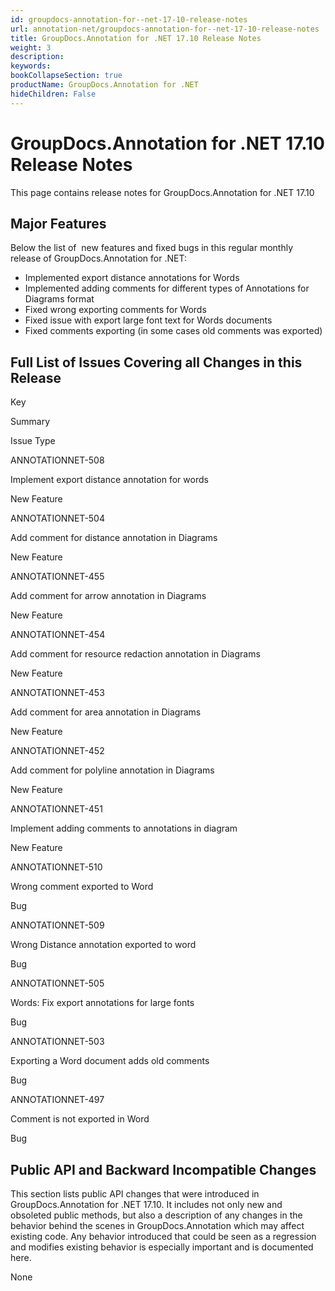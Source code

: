 ```yaml
---
id: groupdocs-annotation-for--net-17-10-release-notes
url: annotation-net/groupdocs-annotation-for--net-17-10-release-notes
title: GroupDocs.Annotation for .NET 17.10 Release Notes
weight: 3
description: 
keywords: 
bookCollapseSection: true
productName: GroupDocs.Annotation for .NET
hideChildren: False
---
```


# GroupDocs.Annotation for .NET 17.10 Release Notes


This page contains release notes for GroupDocs.Annotation for .NET 17.10

## Major Features

Below the list of  new features and fixed bugs in this regular monthly release of GroupDocs.Annotation for .NET:

*   Implemented export distance annotations for Words
*   Implemented adding comments for different types of Annotations for Diagrams format
*   Fixed wrong exporting comments for Words
*   Fixed issue with export large font text for Words documents
*   Fixed comments exporting (in some cases old comments was exported)

## Full List of Issues Covering all Changes in this Release

Key

Summary

Issue Type

ANNOTATIONNET-508

Implement export distance annotation for words

New Feature

ANNOTATIONNET-504

Add comment for distance annotation in Diagrams

New Feature

ANNOTATIONNET-455

Add comment for arrow annotation in Diagrams

New Feature

ANNOTATIONNET-454

Add comment for resource redaction annotation in Diagrams

New Feature

ANNOTATIONNET-453

Add comment for area annotation in Diagrams

New Feature

ANNOTATIONNET-452

Add comment for polyline annotation in Diagrams

New Feature

ANNOTATIONNET-451

Implement adding comments to annotations in diagram

New Feature

ANNOTATIONNET-510

Wrong comment exported to Word

Bug

ANNOTATIONNET-509

Wrong Distance annotation exported to word

Bug

ANNOTATIONNET-505

Words: Fix export annotations for large fonts

Bug

ANNOTATIONNET-503

Exporting a Word document adds old comments

Bug

ANNOTATIONNET-497

Comment is not exported in Word

Bug

## Public API and Backward Incompatible Changes

This section lists public API changes that were introduced in GroupDocs.Annotation for .NET 17.10. It includes not only new and obsoleted public methods, but also a description of any changes in the behavior behind the scenes in GroupDocs.Annotation which may affect existing code. Any behavior introduced that could be seen as a regression and modifies existing behavior is especially important and is documented here.

None

